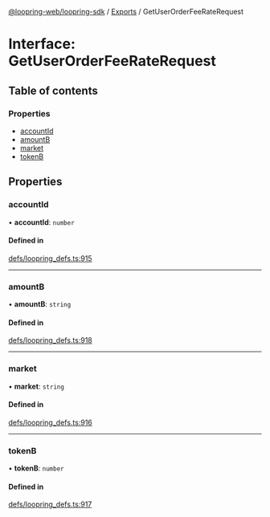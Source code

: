 [@loopring-web/loopring-sdk](../README.md) / [Exports](../modules.md) / GetUserOrderFeeRateRequest

# Interface: GetUserOrderFeeRateRequest

## Table of contents

### Properties

- [accountId](GetUserOrderFeeRateRequest.md#accountid)
- [amountB](GetUserOrderFeeRateRequest.md#amountb)
- [market](GetUserOrderFeeRateRequest.md#market)
- [tokenB](GetUserOrderFeeRateRequest.md#tokenb)

## Properties

### accountId

• **accountId**: `number`

#### Defined in

[defs/loopring_defs.ts:915](https://github.com/Loopring/loopring_sdk/blob/6d0be7c/src/defs/loopring_defs.ts#L915)

___

### amountB

• **amountB**: `string`

#### Defined in

[defs/loopring_defs.ts:918](https://github.com/Loopring/loopring_sdk/blob/6d0be7c/src/defs/loopring_defs.ts#L918)

___

### market

• **market**: `string`

#### Defined in

[defs/loopring_defs.ts:916](https://github.com/Loopring/loopring_sdk/blob/6d0be7c/src/defs/loopring_defs.ts#L916)

___

### tokenB

• **tokenB**: `number`

#### Defined in

[defs/loopring_defs.ts:917](https://github.com/Loopring/loopring_sdk/blob/6d0be7c/src/defs/loopring_defs.ts#L917)
